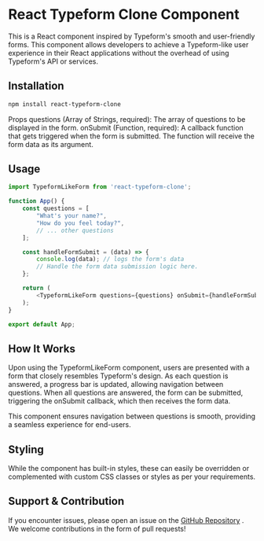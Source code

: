 # React Typeform Clone Component

This is a React component inspired by Typeform's smooth and user-friendly forms. This component allows developers to achieve a Typeform-like user experience in their React applications without the overhead of using Typeform's API or services.

## Installation

```bash
npm install react-typeform-clone
```
Props
questions (Array of Strings, required): The array of questions to be displayed in the form.
onSubmit (Function, required): A callback function that gets triggered when the form is submitted. The function will receive the form data as its argument.

## Usage 
```javascript
import TypeformLikeForm from 'react-typeform-clone';

function App() {
    const questions = [
        "What's your name?",
        "How do you feel today?",
        // ... other questions
    ];

    const handleFormSubmit = (data) => {
        console.log(data); // logs the form's data
        // Handle the form data submission logic here.
    };

    return (
        <TypeformLikeForm questions={questions} onSubmit={handleFormSubmit} />
    );
}

export default App;
```

## How It Works
Upon using the TypeformLikeForm component, users are presented with a form that closely resembles Typeform's design. As each question is answered, a progress bar is updated, allowing navigation between questions. When all questions are answered, the form can be submitted, triggering the onSubmit callback, which then receives the form data.

This component ensures navigation between questions is smooth, providing a seamless experience for end-users.

## Styling
While the component has built-in styles, these can easily be overridden or complemented with custom CSS classes or styles as per your requirements.

## Support & Contribution
If you encounter issues, please open an issue on the [GitHub Repository](https://github.com/tkejr/react-typeform-clone)
. We welcome contributions in the form of pull requests!